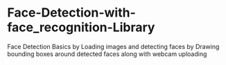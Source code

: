 # Face-Detection-with-face_recognition-Library
Face Detection Basics by Loading images and detecting faces by Drawing bounding boxes around detected faces along with webcam uploading 
